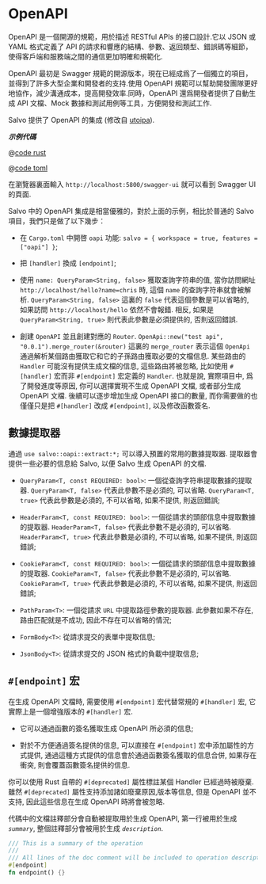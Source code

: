 # OpenAPI

OpenAPI 是一個開源的規範，用於描述 RESTful APIs 的接口設計.它以 JSON 或 YAML 格式定義了 API 的請求和響應的結構、參數、返回類型、錯誤碼等細節，使得客戶端和服務端之間的通信更加明確和規範化.

OpenAPI 最初是 Swagger 規範的開源版本，現在已經成爲了一個獨立的項目，並得到了許多大型企業和開發者的支持.使用 OpenAPI 規範可以幫助開發團隊更好地協作，減少溝通成本，提高開發效率.同時，OpenAPI 還爲開發者提供了自動生成 API 文檔、Mock 數據和測試用例等工具，方便開發和測試工作.

Salvo 提供了 OpenAPI 的集成 (修改自 [utoipa](https://github.com/juhaku/utoipa)).

_**示例代碼**_ 

<CodeGroup>
  <CodeGroupItem title="main.rs" active>

@[code rust](../../../../codes/oapi-hello/src/main.rs)

  </CodeGroupItem>
  <CodeGroupItem title="Cargo.toml">

@[code toml](../../../../codes/oapi-hello/Cargo.toml)

  </CodeGroupItem>
</CodeGroup>

在瀏覽器裏面輸入 `http://localhost:5800/swagger-ui` 就可以看到 Swagger UI 的頁面.


Salvo 中的 OpenAPI 集成是相當優雅的，對於上面的示例，相比於普通的 Salvo 項目，我們只是做了以下幾步：

- 在 `Cargo.toml` 中開啓 `oapi` 功能: `salvo = { workspace = true, features = ["oapi"] }`;

- 把 `[handler]` 換成 `[endpoint]`;

- 使用 `name: QueryParam<String, false>` 獲取查詢字符串的值, 當你訪問網址 `http://localhost/hello?name=chris` 時, 這個 `name` 的查詢字符串就會被解析. `QueryParam<String, false>` 這裏的 `false` 代表這個參數是可以省略的, 如果訪問 `http://localhost/hello` 依然不會報錯. 相反, 如果是 `QueryParam<String, true>` 則代表此參數是必須提供的, 否則返回錯誤.

- 創建 `OpenAPI` 並且創建對應的 `Router`. `OpenApi::new("test api", "0.0.1").merge_router(&router)` 這裏的 `merge_router` 表示這個 `OpenApi` 通過解析某個路由獲取它和它的子孫路由獲取必要的文檔信息. 某些路由的 `Handler` 可能沒有提供生成文檔的信息, 這些路由將被忽略, 比如使用 `#[handler]` 宏而非 `#[endpoint]` 宏定義的 `Handler`. 也就是說, 實際項目中, 爲了開發進度等原因, 你可以選擇實現不生成 OpenAPI 文檔, 或者部分生成 OpenAPI 文檔. 後續可以逐步增加生成 OpenAPI 接口的數量, 而你需要做的也僅僅只是把  `#[handler]` 改成 `#[endpoint]`, 以及修改函數簽名.


## 數據提取器

通過 `use salvo::oapi::extract:*;`  可以導入預置的常用的數據提取器. 提取器會提供一些必要的信息給 Salvo, 以便 Salvo 生成 OpenAPI 的文檔.

- `QueryParam<T, const REQUIRED: bool>`: 一個從查詢字符串提取數據的提取器. `QueryParam<T, false>` 代表此參數不是必須的, 可以省略. `QueryParam<T, true>` 代表此參數是必須的, 不可以省略, 如果不提供, 則返回錯誤;

- `HeaderParam<T, const REQUIRED: bool>`: 一個從請求的頭部信息中提取數據的提取器. `HeaderParam<T, false>` 代表此參數不是必須的, 可以省略. `HeaderParam<T, true>` 代表此參數是必須的, 不可以省略, 如果不提供, 則返回錯誤;

- `CookieParam<T, const REQUIRED: bool>`: 一個從請求的頭部信息中提取數據的提取器. `CookieParam<T, false>` 代表此參數不是必須的, 可以省略. `CookieParam<T, true>` 代表此參數是必須的, 不可以省略, 如果不提供, 則返回錯誤;

- `PathParam<T>`: 一個從請求 `URL` 中提取路徑參數的提取器. 此參數如果不存在, 路由匹配就是不成功, 因此不存在可以省略的情況;

- `FormBody<T>`: 從請求提交的表單中提取信息;

- `JsonBody<T>`: 從請求提交的 JSON 格式的負載中提取信息;


## `#[endpoint]` 宏

在生成 OpenAPI 文檔時, 需要使用 `#[endpoint]` 宏代替常規的 `#[handler]` 宏, 它實際上是一個增強版本的 `#[handler]` 宏. 

- 它可以通過函數的簽名獲取生成 OpenAPI 所必須的信息;

- 對於不方便通過簽名提供的信息, 可以直接在 `#[endpoint]` 宏中添加屬性的方式提供, 通過這種方式提供的信息會於通過函數簽名獲取的信息合併, 如果存在衝突, 則會覆蓋函數簽名提供的信息.

你可以使用 Rust 自帶的 `#[deprecated]` 屬性標註某個 Handler 已經過時被廢棄. 雖然 `#[deprecated]` 屬性支持添加諸如廢棄原因,版本等信息, 但是 OpenAPI 並不支持, 因此這些信息在生成 OpenAPI 時將會被忽略.

代碼中的文檔註釋部分會自動被提取用於生成 OpenAPI, 第一行被用於生成 _`summary`_, 整個註釋部分會被用於生成 _`description`_.

```rust
/// This is a summary of the operation
///
/// All lines of the doc comment will be included to operation description.
#[endpoint]
fn endpoint() {}
```
